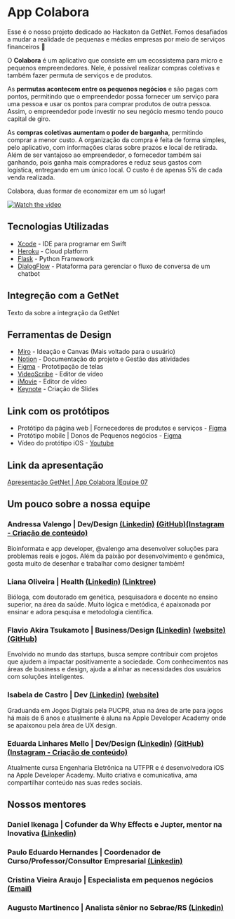 # App Colabora
Esse é o nosso projeto dedicado ao Hackaton da GetNet. Fomos desafiados a mudar a realidade de pequenas e médias empresas por meio de serviços financeiros 🏦

O **Colabora** é um aplicativo que consiste em um ecossistema para micro e pequenos empreendedores. Nele, é possível realizar compras coletivas e também fazer permuta de serviços e de produtos. 

As **permutas acontecem entre os pequenos negócios** e são pagas com pontos, permitindo que o empreendedor possa fornecer um serviço para uma pessoa e usar os pontos para comprar produtos de outra pessoa. Assim, o empreendedor pode investir no seu negócio mesmo tendo pouco capital de giro.

As **compras coletivas aumentam o poder de barganha**, permitindo comprar a menor custo. A organização da compra é feita de forma simples, pelo aplicativo, com informações claras sobre prazos e local de retirada. Além de ser vantajoso ao empreendedor, o fornecedor também sai ganhando, pois ganha mais compradores e reduz seus gastos com logística, entregando em um único local. O custo é de apenas 5% de cada venda realizada. 

Colabora, duas formar de economizar em um só lugar!

[![Watch the video](https://i.imgur.com/qwXK0xR.png)](https://youtu.be/r2n9ZKJ80AM)

## Tecnologias Utilizadas

* [Xcode](https://developer.apple.com/xcode/) - IDE para programar em Swift
* [Heroku](https://www.heroku.com/) - Cloud platform
* [Flask](https://flask.palletsprojects.com/en/1.1.x/) - Python Framework
* [DialogFlow](https://dialogflow.com/) - Plataforma para gerenciar o fluxo de conversa de um chatbot

## Integreção com a GetNet

Texto da sobre a integração da GetNet

## Ferramentas de Design

* [Miro](https://miro.com/) - Ideação e Canvas (Mais voltado para o usuário)
* [Notion](https://www.notion.so/) - Documentação do projeto e Gestão das atividades
* [Figma](https://www.figma.com/) - Prototipação de telas
* [VideoScribe](https://www.videoscribe.co/en) - Editor de vídeo
* [iMovie](https://www.apple.com/imovie/) - Editor de vídeo
* [Keynote](https://www.apple.com/keynote/) - Criação de Slides


## Link com os protótipos

* Protótipo da página web | Fornecedores de produtos e serviços - [Figma](https://www.figma.com/proto/rJmrHNn9RLQEmYK4AjRt3f/Colabora?node-id=1%3A7245&scaling=scale-down)
* Protótipo mobile | Donos de Pequenos negócios - [Figma](https://www.figma.com/proto/rJmrHNn9RLQEmYK4AjRt3f/Colabora?node-id=1%3A13997&scaling=scale-down)
* Vídeo do protótipo iOS - [Youtube](https://youtu.be/xxu2wzYShTU)

## Link da apresentação 
[Apresentação GetNet | App Colabora |Equipe 07](https://www.notion.so/Nossos-Links-400a95f7343a4eff9)

## Um pouco sobre a nossa equipe

### Andressa Valengo | Dev/Design [(Linkedin)](https://www.linkedin.com/in/valengo/) [(GitHub)](https://github.com/valengo)[(Instagram - Criação de conteúdo)](https://www.instagram.com/andycompartilha/)
Bioinformata e app developer, @valengo ama desenvolver soluções para problemas reais e jogos. Além da paixão por desenvolvimento e genômica, gosta muito de desenhar e trabalhar como designer também!
### Liana Oliveira | Health [(Linkedin)](https://www.linkedin.com/in/liana-oliveira/) [(Linktree)](https://linktr.ee/liana_oliveira)
Bióloga, com doutorado em genética, pesquisadora e docente no ensino superior, na área da saúde. Muito lógica e metódica, é apaixonada por ensinar e adora pesquisa e metodologia científica.
### Flavio Akira Tsukamoto | Business/Design [(Linkedin)](https://www.linkedin.com/in/akiratsu/) [(website)](https://akiratsukamoto.com/) [(GitHub)](https://github.com/akirapresident)
Envolvido no mundo das startups, busca sempre contribuir com projetos que ajudem a impactar positivamente a sociedade. Com conhecimentos nas áreas de business e design, ajuda a alinhar as necessidades dos usuários com soluções inteligentes. 
### Isabela de Castro | Dev [(Linkedin)](https://www.linkedin.com/in/isa-castro/) [(website)](https://isacastro.me/)
Graduanda em Jogos Digitais pela PUCPR, atua na área de arte para jogos há mais de 6 anos e atualmente é aluna na Apple Developer Academy onde se apaixonou pela área de UX design.
### Eduarda Linhares Mello | Dev/Design [(Linkedin)](https://www.linkedin.com/in/dudamello/) [(GitHub)](https://github.com/dudamello) [(Instagram - Criação de conteúdo)](https://www.instagram.com/dudadev/)
Atualmente cursa Engenharia Eletrônica na UTFPR e é desenvolvedora iOS na Apple Developer Academy. Muito criativa e comunicativa, ama compartilhar conteúdo nas suas redes sociais.


## Nossos mentores

### Daniel Ikenaga | Cofunder da Why Effects e Jupter, mentor na Inovativa  [(Linkedin)](https://www.linkedin.com/in/ikenaga/)
### Paulo Eduardo Hernandes | Coordenador de Curso/Professor/Consultor Empresarial [(Linkedin)](https://www.linkedin.com/in/paulo-eduardo-hernandes-1604121/)
### Cristina Vieira Araujo | Especialista em pequenos negócios [(Email)](cristina.araujo@sebrae.com.br)
### Augusto Martinenco | Analista sênior no Sebrae/RS [(Linkedin)](https://www.linkedin.com/in/amartinenco/)

